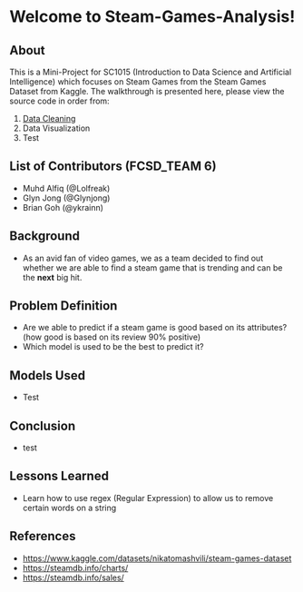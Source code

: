 # Welcome to Steam-Games-Analysis!
## About
This is a Mini-Project for SC1015 (Introduction to Data Science and Artificial Intelligence) which focuses on Steam Games from the Steam Games Dataset from Kaggle. The walkthrough is presented here, please view the source code in order from:
1. [Data Cleaning](https://github.com/Lolfreak/Steam-Games-Analysis/blob/main/data-cleaning.ipynb)
2. Data Visualization
3. Test
## List of Contributors (FCSD_TEAM 6)
- Muhd Alfiq (@Lolfreak)
- Glyn Jong (@Glynjong)
- Brian Goh (@ykrainn)
## Background
- As an avid fan of video games, we as a team decided to find out whether we are able to find a steam game that is trending and can be the **next** big hit.
## Problem Definition
- Are we able to predict if a steam game is good based on its attributes? (how good is based on its review 90% positive)
- Which model is used to be the best to predict it?
## Models Used
- Test
## Conclusion
- test
## Lessons Learned
- Learn how to use regex (Regular Expression) to allow us to remove certain words on a string
## References
- https://www.kaggle.com/datasets/nikatomashvili/steam-games-dataset
- https://steamdb.info/charts/
- https://steamdb.info/sales/

